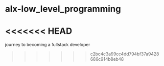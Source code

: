 # alx-low_level_programming
<<<<<<< HEAD
=======
journey to becoming a fullstack developer
>>>>>>> c2bc4c3a99cc4dd794bf37a9428686c914b8eb48
